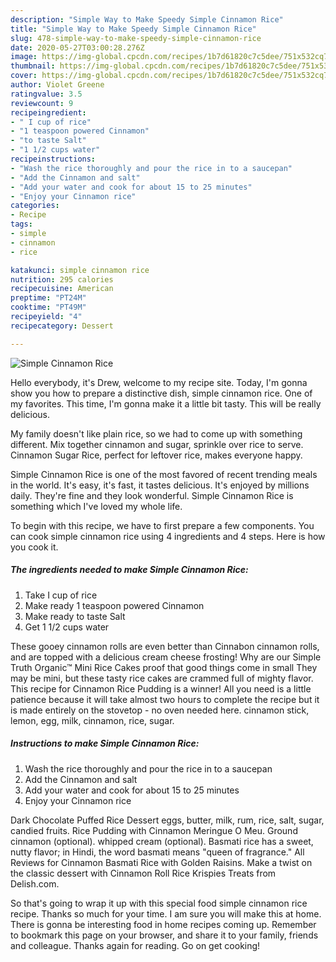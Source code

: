 ```yaml
---
description: "Simple Way to Make Speedy Simple Cinnamon Rice"
title: "Simple Way to Make Speedy Simple Cinnamon Rice"
slug: 478-simple-way-to-make-speedy-simple-cinnamon-rice
date: 2020-05-27T03:00:28.276Z
image: https://img-global.cpcdn.com/recipes/1b7d61820c7c5dee/751x532cq70/simple-cinnamon-rice-recipe-main-photo.jpg
thumbnail: https://img-global.cpcdn.com/recipes/1b7d61820c7c5dee/751x532cq70/simple-cinnamon-rice-recipe-main-photo.jpg
cover: https://img-global.cpcdn.com/recipes/1b7d61820c7c5dee/751x532cq70/simple-cinnamon-rice-recipe-main-photo.jpg
author: Violet Greene
ratingvalue: 3.5
reviewcount: 9
recipeingredient:
- " I cup of rice"
- "1 teaspoon powered Cinnamon"
- "to taste Salt"
- "1 1/2 cups water"
recipeinstructions:
- "Wash the rice thoroughly and pour the rice in to a saucepan"
- "Add the Cinnamon and salt"
- "Add your water and cook for about 15 to 25 minutes"
- "Enjoy your Cinnamon rice"
categories:
- Recipe
tags:
- simple
- cinnamon
- rice

katakunci: simple cinnamon rice 
nutrition: 295 calories
recipecuisine: American
preptime: "PT24M"
cooktime: "PT49M"
recipeyield: "4"
recipecategory: Dessert

---
```



![Simple Cinnamon Rice](https://img-global.cpcdn.com/recipes/1b7d61820c7c5dee/751x532cq70/simple-cinnamon-rice-recipe-main-photo.jpg)

Hello everybody, it's Drew, welcome to my recipe site. Today, I'm gonna show you how to prepare a distinctive dish, simple cinnamon rice. One of my favorites. This time, I'm gonna make it a little bit tasty. This will be really delicious.

My family doesn&#39;t like plain rice, so we had to come up with something different. Mix together cinnamon and sugar, sprinkle over rice to serve. Cinnamon Sugar Rice, perfect for leftover rice, makes everyone happy.

Simple Cinnamon Rice is one of the most favored of recent trending meals in the world. It's easy, it's fast, it tastes delicious. It's enjoyed by millions daily. They're fine and they look wonderful. Simple Cinnamon Rice is something which I've loved my whole life.


To begin with this recipe, we have to first prepare a few components. You can cook simple cinnamon rice using 4 ingredients and 4 steps. Here is how you cook it.

<!--inarticleads1-->

##### The ingredients needed to make Simple Cinnamon Rice:

1. Take  I cup of rice
1. Make ready 1 teaspoon powered Cinnamon
1. Make ready to taste Salt
1. Get 1 1/2 cups water


These gooey cinnamon rolls are even better than Cinnabon cinnamon rolls, and are topped with a delicious cream cheese frosting! Why are our Simple Truth Organic™ Mini Rice Cakes proof that good things come in small They may be mini, but these tasty rice cakes are crammed full of mighty flavor. This recipe for Cinnamon Rice Pudding is a winner! All you need is a little patience because it will take almost two hours to complete the recipe but it is made entirely on the stovetop - no oven needed here. cinnamon stick, lemon, egg, milk, cinnamon, rice, sugar. 

<!--inarticleads2-->

##### Instructions to make Simple Cinnamon Rice:

1. Wash the rice thoroughly and pour the rice in to a saucepan
1. Add the Cinnamon and salt
1. Add your water and cook for about 15 to 25 minutes
1. Enjoy your Cinnamon rice


Dark Chocolate Puffed Rice Dessert eggs, butter, milk, rum, rice, salt, sugar, candied fruits. Rice Pudding with Cinnamon Meringue O Meu. Ground cinnamon (optional). whipped cream (optional). Basmati rice has a sweet, nutty flavor; in Hindi, the word basmati means &#34;queen of fragrance.&#34; All Reviews for Cinnamon Basmati Rice with Golden Raisins. Make a twist on the classic dessert with Cinnamon Roll Rice Krispies Treats from Delish.com. 

So that's going to wrap it up with this special food simple cinnamon rice recipe. Thanks so much for your time. I am sure you will make this at home. There is gonna be interesting food in home recipes coming up. Remember to bookmark this page on your browser, and share it to your family, friends and colleague. Thanks again for reading. Go on get cooking!
